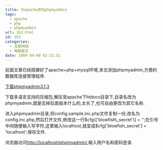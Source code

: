 ```yaml
---
title: 为apache添加phpmyadmin
tags:
  - apache
  - php
  - phpmyadmin
url: 163.html
id: 163
categories:
  - 互联网络
  - 电脑医生
date: 2009-04-09 02:31:51
---
```


前面文章已经搭建好了apache+php+mysql环境,本文添加phpmyadmin,方便的数据库连接管理程序.  

[下载phpmyadmin3.1.3](http://www.phpmyadmin.net/home_page/downloads.php "phpmyadmin官方下载地址")  

下载多语言支持的压缩包,解压至apache下htdocs目录下,目录名改为phpmyadmin,就是去掉后面版本什么的,太长了,也可自由更改为其它名称.  

进入phpmyadmin目录,将config.sample.inc.php文件复制一份,改名为config.inc.php,然后打开文件,修改这一行$cfg\['blowfish\_secret'\] = '';在引号中间随便输入写字符,这里输入localhost,就变成$cfg\['blowfish\_secret'\] = 'localhost';保存文件.  

浏览器访问[http://localhost/phpmyadmin/](http://localhost/phpmyadmin/ "打开phpmyadmin"),输入用户名和密码登录.